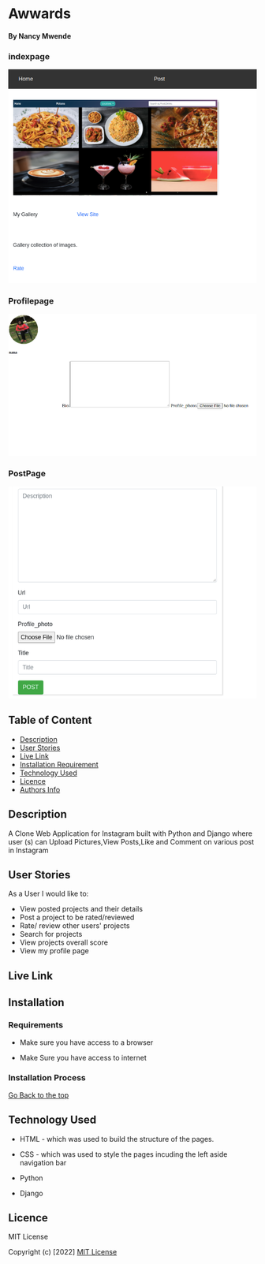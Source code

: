 # Awwards

#### By Nancy Mwende

### indexpage
![nancy](/static/images/instadep.png)

### Profilepage
![nancy](/static/images/profile.png)

### PostPage
![nancy](/static/images/post.png)

## Table of Content

+ [Description](#description)
+ [User Stories](#user-stories)
+ [Live Link](#live-link)
+ [Installation Requirement](#Installation)
+ [Technology Used](#technology-used)
+ [Licence](#licence)
+ [Authors Info](#author-Info)

## Description
<P> A Clone Web Application for Instagram built with Python and Django where user (s) can Upload Pictures,View Posts,Like and Comment on various post in Instagram </p>

## User Stories
<P>As a User I would like to:</p>

* View posted projects and their details
* Post a project to be rated/reviewed
* Rate/ review other users' projects
* Search for projects 
* View projects overall score
* View my profile page

## Live Link


## Installation

### Requirements

* Make sure you have access to a browser

* Make Sure you have access to internet

### Installation Process

[Go Back to the top](Awwards)


## Technology Used
* HTML - which was used to build the structure of the pages.

* CSS - which was used to style the pages incuding the left aside navigation bar

* Python 

* Django

## Licence

MIT License

Copyright (c) [2022] [MIT License](LICENCE)